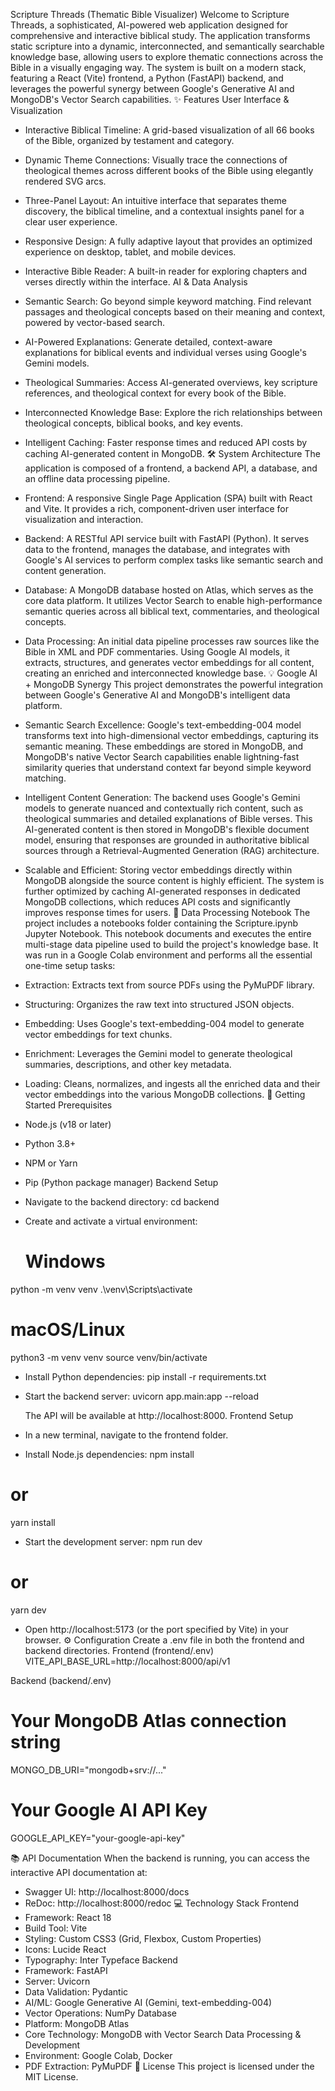 
Scripture Threads (Thematic Bible Visualizer)
Welcome to Scripture Threads, a sophisticated, AI-powered web application designed for comprehensive and interactive biblical study. The application transforms static scripture into a dynamic, interconnected, and semantically searchable knowledge base, allowing users to explore thematic connections across the Bible in a visually engaging way.
The system is built on a modern stack, featuring a React (Vite) frontend, a Python (FastAPI) backend, and leverages the powerful synergy between Google's Generative AI and MongoDB's Vector Search capabilities.
✨ Features
User Interface & Visualization
 * Interactive Biblical Timeline: A grid-based visualization of all 66 books of the Bible, organized by testament and category.
 * Dynamic Theme Connections: Visually trace the connections of theological themes across different books of the Bible using elegantly rendered SVG arcs.
 * Three-Panel Layout: An intuitive interface that separates theme discovery, the biblical timeline, and a contextual insights panel for a clear user experience.
 * Responsive Design: A fully adaptive layout that provides an optimized experience on desktop, tablet, and mobile devices.
 * Interactive Bible Reader: A built-in reader for exploring chapters and verses directly within the interface.
AI & Data Analysis
 * Semantic Search: Go beyond simple keyword matching. Find relevant passages and theological concepts based on their meaning and context, powered by vector-based search.
 * AI-Powered Explanations: Generate detailed, context-aware explanations for biblical events and individual verses using Google's Gemini models.
 * Theological Summaries: Access AI-generated overviews, key scripture references, and theological context for every book of the Bible.
 * Interconnected Knowledge Base: Explore the rich relationships between theological concepts, biblical books, and key events.
 * Intelligent Caching: Faster response times and reduced API costs by caching AI-generated content in MongoDB.
🛠️ System Architecture
The application is composed of a frontend, a backend API, a database, and an offline data processing pipeline.
 * Frontend: A responsive Single Page Application (SPA) built with React and Vite. It provides a rich, component-driven user interface for visualization and interaction.
 * Backend: A RESTful API service built with FastAPI (Python). It serves data to the frontend, manages the database, and integrates with Google's AI services to perform complex tasks like semantic search and content generation.
 * Database: A MongoDB database hosted on Atlas, which serves as the core data platform. It utilizes Vector Search to enable high-performance semantic queries across all biblical text, commentaries, and theological concepts.
 * Data Processing: An initial data pipeline processes raw sources like the Bible in XML and PDF commentaries. Using Google AI models, it extracts, structures, and generates vector embeddings for all content, creating an enriched and interconnected knowledge base.
💡 Google AI + MongoDB Synergy
This project demonstrates the powerful integration between Google's Generative AI and MongoDB's intelligent data platform.
 * Semantic Search Excellence: Google's text-embedding-004 model transforms text into high-dimensional vector embeddings, capturing its semantic meaning. These embeddings are stored in MongoDB, and MongoDB's native Vector Search capabilities enable lightning-fast similarity queries that understand context far beyond simple keyword matching.
 * Intelligent Content Generation: The backend uses Google's Gemini models to generate nuanced and contextually rich content, such as theological summaries and detailed explanations of Bible verses. This AI-generated content is then stored in MongoDB's flexible document model, ensuring that responses are grounded in authoritative biblical sources through a Retrieval-Augmented Generation (RAG) architecture.
 * Scalable and Efficient: Storing vector embeddings directly within MongoDB alongside the source content is highly efficient. The system is further optimized by caching AI-generated responses in dedicated MongoDB collections, which reduces API costs and significantly improves response times for users.
📑 Data Processing Notebook
The project includes a notebooks folder containing the Scripture.ipynb Jupyter Notebook.
This notebook documents and executes the entire multi-stage data pipeline used to build the project's knowledge base. It was run in a Google Colab environment and performs all the essential one-time setup tasks:
 * Extraction: Extracts text from source PDFs using the PyMuPDF library.
 * Structuring: Organizes the raw text into structured JSON objects.
 * Embedding: Uses Google's text-embedding-004 model to generate vector embeddings for text chunks.
 * Enrichment: Leverages the Gemini model to generate theological summaries, descriptions, and other key metadata.
 * Loading: Cleans, normalizes, and ingests all the enriched data and their vector embeddings into the various MongoDB collections.
🚀 Getting Started
Prerequisites
 * Node.js (v18 or later)
 * Python 3.8+
 * NPM or Yarn
 * Pip (Python package manager)
Backend Setup
 * Navigate to the backend directory:
   cd backend

 * Create and activate a virtual environment:
   # Windows
python -m venv venv
.\venv\Scripts\activate

# macOS/Linux
python3 -m venv venv
source venv/bin/activate

 * Install Python dependencies:
   pip install -r requirements.txt

 * Start the backend server:
   uvicorn app.main:app --reload

   The API will be available at http://localhost:8000.
Frontend Setup
 * In a new terminal, navigate to the frontend folder.
 * Install Node.js dependencies:
   npm install
# or
yarn install

 * Start the development server:
   npm run dev
# or
yarn dev

 * Open http://localhost:5173 (or the port specified by Vite) in your browser.
⚙️ Configuration
Create a .env file in both the frontend and backend directories.
Frontend (frontend/.env)
VITE_API_BASE_URL=http://localhost:8000/api/v1

Backend (backend/.env)
# Your MongoDB Atlas connection string
MONGO_DB_URI="mongodb+srv://..."

# Your Google AI API Key
GOOGLE_API_KEY="your-google-api-key"

📚 API Documentation
When the backend is running, you can access the interactive API documentation at:
 * Swagger UI: http://localhost:8000/docs
 * ReDoc: http://localhost:8000/redoc
💻 Technology Stack
Frontend
 * Framework: React 18
 * Build Tool: Vite
 * Styling: Custom CSS3 (Grid, Flexbox, Custom Properties)
 * Icons: Lucide React
 * Typography: Inter Typeface
Backend
 * Framework: FastAPI
 * Server: Uvicorn
 * Data Validation: Pydantic
 * AI/ML: Google Generative AI (Gemini, text-embedding-004)
 * Vector Operations: NumPy
Database
 * Platform: MongoDB Atlas
 * Core Technology: MongoDB with Vector Search
Data Processing & Development
 * Environment: Google Colab, Docker
 * PDF Extraction: PyMuPDF
📄 License
This project is licensed under the MIT License.

